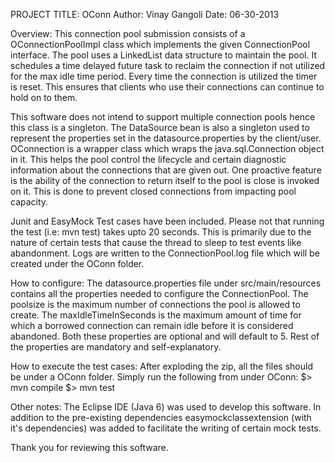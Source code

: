 
PROJECT TITLE: OConn
Author: Vinay Gangoli
Date: 06-30-2013

Overview: 
This connection pool submission consists of a OConnectionPoolImpl class which implements the given ConnectionPool interface.
The pool uses a LinkedList data structure to maintain the pool. It schedules a time delayed future task to reclaim the connection 
if not utilized for the max idle time period. Every time the connection is utilized the timer is reset. This ensures that clients 
who use their connections can continue to hold on to them.

This software does not intend to support multiple connection pools hence this class is a singleton.
The DataSource bean is also a singleton used to represent the properties set in the datasource.properties by the client/user.
OConnection is a wrapper class which wraps the java.sql.Connection object in it. This helps the pool control the lifecycle and
certain diagnostic information about the connections that are given out. One proactive feature is the ability of the connection to return
itself to the pool is close is invoked on it. This is done to prevent closed connections from impacting pool capacity.

Junit and EasyMock Test cases have been included. Please not that running the test (i.e: mvn test) takes  upto 20 seconds.
This is primarily due to the nature of certain tests that cause the thread to sleep to test events like abandonment.
Logs are written to the ConnectionPool.log file which will be created under the OConn folder.



How to configure:
The datasource.properties file under src/main/resources contains all the properties needed to configure the ConnectionPool.
The poolsize is the maximum number of connections the pool is allowed to create.
The maxIdleTimeInSeconds is the maximum amount of time for which a borrowed connection can remain idle before it is considered abandoned.
Both these properties are optional and will default to 5.
Rest of the properties are mandatory and self-explanatory.



How to execute the test cases: 
After exploding the zip, all the files should be under a OConn folder.
Simply run the following from under OConn:
$> mvn compile
$> mvn test



Other notes: The Eclipse IDE (Java 6) was used to develop this software. In addition to the pre-existing dependencies easymockclassextension 
(with it's dependencies) was added to facilitate the writing of certain mock tests.

Thank you for reviewing this software.




